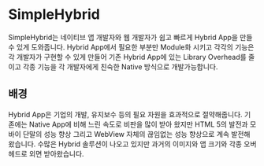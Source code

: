# SimpleHybrid

SimpleHybrid는 네이티브 앱 개발자와 웹 개발자가 쉽고 빠르게 Hybrid App을 만들 수 있게 도와줍니다.
Hybrid App에서 필요한 부분만 Module화 시키고 각각의 기능은 각 개발자가 구현할 수 있게 만들어 기존 Hybrid App에 있는 Library Overhead를 줄이고 각종 기능을 각 개발자에게 친숙한 Native 방식으로 개발가능합니다.

## 배경

Hybrid App은 기업의 개발, 유지보수 등의 필요 자원을 효과적으로 절약해줍니다. 기존에는 Native App에 비해 느린 속도로 비판을 많이 받아 왔지만 HTML 5의 발전과 모바이 단말의 성능 향상 그리고 WebView 자체의 끊임없는 성능 향상으로 계속 발전해 왔습니다. 수많은 Hybrid 솔루션이 나오고 있지만 과거의 이미지와 앱 크기와 각종 오버헤드로 외면 받아왔습니다.
